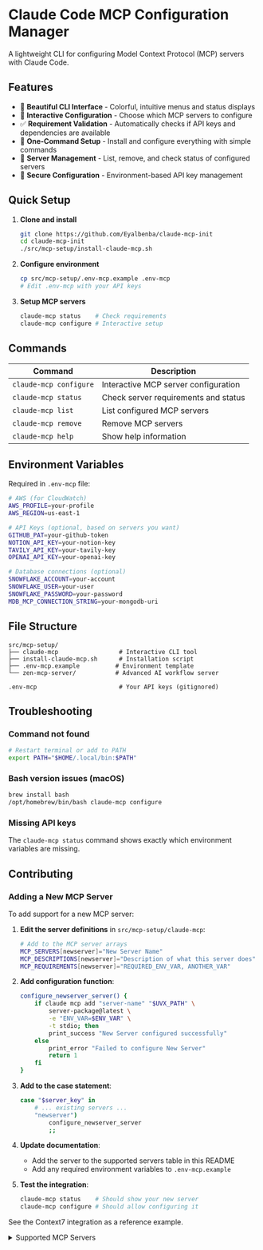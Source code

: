 # Claude Code MCP Configuration Manager

A lightweight CLI for configuring Model Context Protocol (MCP) servers with Claude Code.

## Features

- 🎨 **Beautiful CLI Interface** - Colorful, intuitive menus and status displays
- 🔧 **Interactive Configuration** - Choose which MCP servers to configure
- ✅ **Requirement Validation** - Automatically checks if API keys and dependencies are available
- 🚀 **One-Command Setup** - Install and configure everything with simple commands
- 🔄 **Server Management** - List, remove, and check status of configured servers
- 🔐 **Secure Configuration** - Environment-based API key management

## Quick Setup

1. **Clone and install**
   ```bash
   git clone https://github.com/Eyalbenba/claude-mcp-init
   cd claude-mcp-init
   ./src/mcp-setup/install-claude-mcp.sh
   ```

2. **Configure environment**
   ```bash
   cp src/mcp-setup/.env-mcp.example .env-mcp
   # Edit .env-mcp with your API keys
   ```

3. **Setup MCP servers**
   ```bash
   claude-mcp status    # Check requirements
   claude-mcp configure # Interactive setup
   ```

## Commands

| Command | Description |
|---------|-------------|
| `claude-mcp configure` | Interactive MCP server configuration |
| `claude-mcp status` | Check server requirements and status |
| `claude-mcp list` | List configured MCP servers |
| `claude-mcp remove` | Remove MCP servers |
| `claude-mcp help` | Show help information |

## Environment Variables

Required in `.env-mcp` file:

```bash
# AWS (for CloudWatch)
AWS_PROFILE=your-profile
AWS_REGION=us-east-1

# API Keys (optional, based on servers you want)
GITHUB_PAT=your-github-token
NOTION_API_KEY=your-notion-key
TAVILY_API_KEY=your-tavily-key
OPENAI_API_KEY=your-openai-key

# Database connections (optional)
SNOWFLAKE_ACCOUNT=your-account
SNOWFLAKE_USER=your-user
SNOWFLAKE_PASSWORD=your-password
MDB_MCP_CONNECTION_STRING=your-mongodb-uri
```

## File Structure

```
src/mcp-setup/
├── claude-mcp                 # Interactive CLI tool
├── install-claude-mcp.sh      # Installation script
├── .env-mcp.example          # Environment template
└── zen-mcp-server/           # Advanced AI workflow server

.env-mcp                       # Your API keys (gitignored)
```

## Troubleshooting

### Command not found
```bash
# Restart terminal or add to PATH
export PATH="$HOME/.local/bin:$PATH"
```

### Bash version issues (macOS)
```bash
brew install bash
/opt/homebrew/bin/bash claude-mcp configure
```

### Missing API keys
The `claude-mcp status` command shows exactly which environment variables are missing.

## Contributing

### Adding a New MCP Server

To add support for a new MCP server:

1. **Edit the server definitions** in `src/mcp-setup/claude-mcp`:
   ```bash
   # Add to the MCP server arrays
   MCP_SERVERS[newserver]="New Server Name"
   MCP_DESCRIPTIONS[newserver]="Description of what this server does"
   MCP_REQUIREMENTS[newserver]="REQUIRED_ENV_VAR, ANOTHER_VAR"
   ```

2. **Add configuration function**:
   ```bash
   configure_newserver_server() {
       if claude mcp add "server-name" "$UVX_PATH" \
           server-package@latest \
           -e "ENV_VAR=$ENV_VAR" \
           -t stdio; then
           print_success "New Server configured successfully"
       else
           print_error "Failed to configure New Server"
           return 1
       fi
   }
   ```

3. **Add to the case statement**:
   ```bash
   case "$server_key" in
       # ... existing servers ...
       "newserver")
           configure_newserver_server
           ;;
   ```

4. **Update documentation**:
   - Add the server to the supported servers table in this README
   - Add any required environment variables to `.env-mcp.example`

5. **Test the integration**:
   ```bash
   claude-mcp status    # Should show your new server
   claude-mcp configure # Should allow configuring it
   ```

See the Context7 integration as a reference example.

<details>
<summary>Supported MCP Servers</summary>

| Server | Description | Requirements |
|--------|-------------|--------------|
| **AWS CloudWatch** | Access AWS logs and metrics | `AWS_PROFILE`, `AWS_REGION` |
| **Snowflake** | Query databases with natural language | `SNOWFLAKE_ACCOUNT`, `SNOWFLAKE_USER`, etc. |
| **Linear** | Project management integration | None (remote server) |
| **GitHub** | Repository and issue management | `GITHUB_PAT` or `GITHUB_TOKEN` |
| **Notion** | Documentation and knowledge base | `NOTION_API_KEY` |
| **Tavily** | Web search and content extraction | `TAVILY_API_KEY` |
| **Zen** | Enhanced AI capabilities and workflows | `OPENAI_API_KEY` |
| **MongoDB** | Database operations | `MDB_MCP_CONNECTION_STRING` |
| **Context7** | Up-to-date code documentation for any prompt | None (remote server or npm package) |

</details>